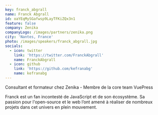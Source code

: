 ```yaml
---
key: franck_abgrall
name: Franck Abgrall
id: oaYEqMySGafwsp9LayTFKiZQx3n1
feature: false
company: Zenika
companyLogo: /images/partners/zenika.png
city: 'Nantes, France'
photo: /images/speakers/franck_abgrall.jpg
socials:
  - icon: twitter
    link: 'https://twitter.com/FranckAbgrall'
    name: FranckAbgrall
  - icon: github
    link: 'https://github.com/kefranabg'
    name: kefranabg
---
```

Consultant et formateur chez Zenika - Membre de la core team VuePress

Franck est un fan incontesté de JavaScript et de son écosystème. Sa passion pour l'open-source et le web l’ont amené à réaliser de nombreux projets dans cet univers en plein mouvement.